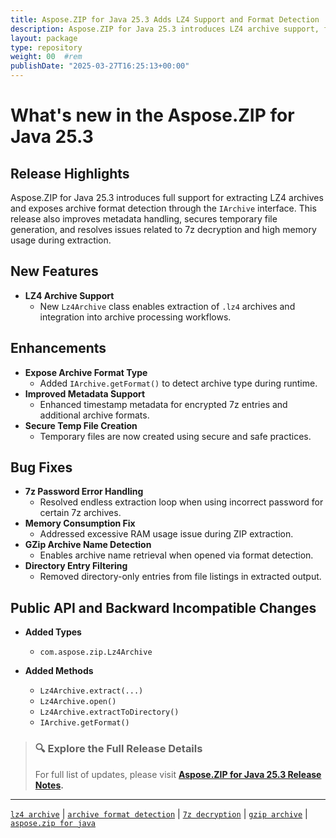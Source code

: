 ```yaml
---
title: Aspose.ZIP for Java 25.3 Adds LZ4 Support and Format Detection
description: Aspose.ZIP for Java 25.3 introduces LZ4 archive support, format detection via IArchive, improved time metadata, and fixes excessive RAM usage during extraction.
layout: package
type: repository
weight: 00	#rem
publishDate: "2025-03-27T16:25:13+00:00"
---
```


# What's new in the Aspose.ZIP for Java 25.3

## Release Highlights

Aspose.ZIP for Java 25.3 introduces full support for extracting LZ4 archives and exposes archive format detection through the `IArchive` interface. This release also improves metadata handling, secures temporary file generation, and resolves issues related to 7z decryption and high memory usage during extraction.

## New Features

- **LZ4 Archive Support**
  - New `Lz4Archive` class enables extraction of `.lz4` archives and integration into archive processing workflows.

## Enhancements

- **Expose Archive Format Type**
  - Added `IArchive.getFormat()` to detect archive type during runtime.
- **Improved Metadata Support**
  - Enhanced timestamp metadata for encrypted 7z entries and additional archive formats.
- **Secure Temp File Creation**
  - Temporary files are now created using secure and safe practices.

## Bug Fixes

- **7z Password Error Handling**
  - Resolved endless extraction loop when using incorrect password for certain 7z archives.
- **Memory Consumption Fix**
  - Addressed excessive RAM usage issue during ZIP extraction.
- **GZip Archive Name Detection**
  - Enables archive name retrieval when opened via format detection.
- **Directory Entry Filtering**
  - Removed directory-only entries from file listings in extracted output.

## Public API and Backward Incompatible Changes

- **Added Types**
  - `com.aspose.zip.Lz4Archive`

- **Added Methods**
  - `Lz4Archive.extract(...)`
  - `Lz4Archive.open()`
  - `Lz4Archive.extractToDirectory()`
  - `IArchive.getFormat()`

> ### 🔍 Explore the Full Release Details
>
> For full list of updates, please visit **[Aspose.ZIP for Java 25.3 Release Notes](https://releases.aspose.com/zip/java/release-notes/2025/aspose-zip-for-java-25-3-release-notes/).**

---

[`lz4 archive`](https://search.aspose.com/q/lz4-archive.html) | [`archive format detection`](https://search.aspose.com/q/archive-format-detection.html) | [`7z decryption`](https://search.aspose.com/q/7z-decryption.html) | [`gzip archive`](https://search.aspose.com/q/gzip-archive.html) | [`aspose.zip for java`](https://search.aspose.com/q/aspose.zip-for-java.html)
